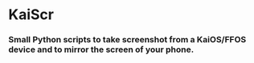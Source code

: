 # KaiScr
### Small Python scripts to take screenshot from a KaiOS/FFOS device and to mirror the screen of your phone.

